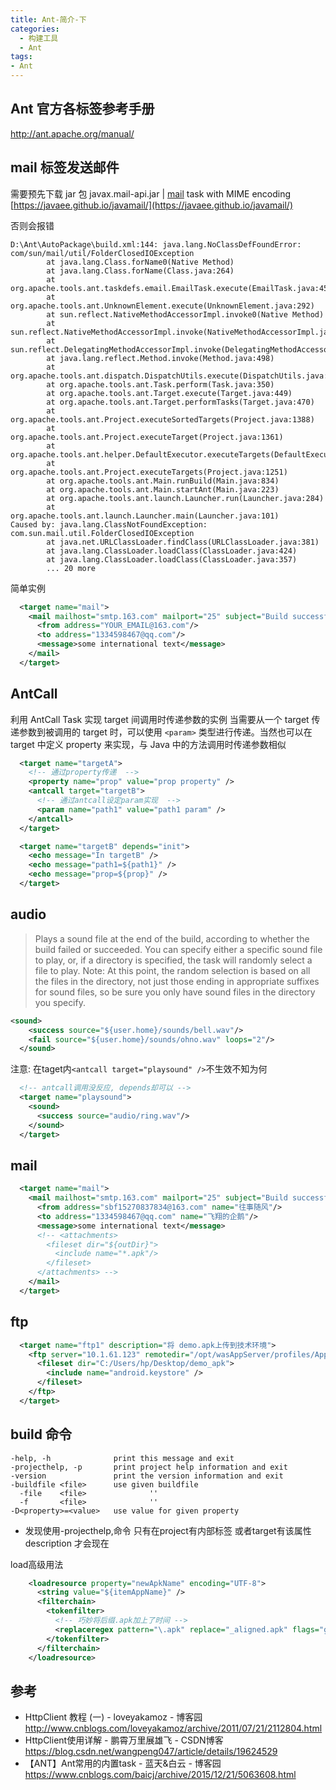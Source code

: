 ```yaml
---
title: Ant-简介-下
categories:
  - 构建工具
  - Ant
tags:
- Ant
---
```


## Ant 官方各标签参考手册

<http://ant.apache.org/manual/>

## mail 标签发送邮件

需要预先下载 jar 包
javax.mail-api.jar | [mail](http://ant.apache.org/manual/Tasks/mail.html) task with MIME encoding
[https://javaee.github.io/javamail/](https://javaee.github.io/javamail/)

否则会报错

```text
D:\Ant\AutoPackage\build.xml:144: java.lang.NoClassDefFoundError: com/sun/mail/util/FolderClosedIOException
        at java.lang.Class.forName0(Native Method)
        at java.lang.Class.forName(Class.java:264)
        at org.apache.tools.ant.taskdefs.email.EmailTask.execute(EmailTask.java:458)
        at org.apache.tools.ant.UnknownElement.execute(UnknownElement.java:292)
        at sun.reflect.NativeMethodAccessorImpl.invoke0(Native Method)
        at sun.reflect.NativeMethodAccessorImpl.invoke(NativeMethodAccessorImpl.java:62)
        at sun.reflect.DelegatingMethodAccessorImpl.invoke(DelegatingMethodAccessorImpl.java:43)
        at java.lang.reflect.Method.invoke(Method.java:498)
        at org.apache.tools.ant.dispatch.DispatchUtils.execute(DispatchUtils.java:99)
        at org.apache.tools.ant.Task.perform(Task.java:350)
        at org.apache.tools.ant.Target.execute(Target.java:449)
        at org.apache.tools.ant.Target.performTasks(Target.java:470)
        at org.apache.tools.ant.Project.executeSortedTargets(Project.java:1388)
        at org.apache.tools.ant.Project.executeTarget(Project.java:1361)
        at org.apache.tools.ant.helper.DefaultExecutor.executeTargets(DefaultExecutor.java:41)
        at org.apache.tools.ant.Project.executeTargets(Project.java:1251)
        at org.apache.tools.ant.Main.runBuild(Main.java:834)
        at org.apache.tools.ant.Main.startAnt(Main.java:223)
        at org.apache.tools.ant.launch.Launcher.run(Launcher.java:284)
        at org.apache.tools.ant.launch.Launcher.main(Launcher.java:101)
Caused by: java.lang.ClassNotFoundException: com.sun.mail.util.FolderClosedIOException
        at java.net.URLClassLoader.findClass(URLClassLoader.java:381)
        at java.lang.ClassLoader.loadClass(ClassLoader.java:424)
        at java.lang.ClassLoader.loadClass(ClassLoader.java:357)
        ... 20 more
```

简单实例

```xml
  <target name="mail">
    <mail mailhost="smtp.163.com" mailport="25" subject="Build successful" charset="utf-8" user="YOUR_EMAIL@163.com" password="YOUR PASSWORD">
      <from address="YOUR_EMAIL@163.com"/>
      <to address="1334598467@qq.com"/>
      <message>some international text</message>
    </mail>
  </target>
```

## AntCall

利用 AntCall Task 实现 target 间调用时传递参数的实例  当需要从一个 target 传递参数到被调用的 target 时，可以使用 `<param>` 类型进行传递。当然也可以在 target 中定义 property 来实现，与 Java 中的方法调用时传递参数相似

```xml
  <target name="targetA">
    <!-- 通过property传递  -->
    <property name="prop" value="prop property" />
    <antcall target="targetB">
      <!-- 通过antcall设定param实现  -->
      <param name="path1" value="path1 param" />
    </antcall>
  </target>

  <target name="targetB" depends="init">
    <echo message="In targetB" />
    <echo message="path1=${path1}" />
    <echo message="prop=${prop}" />
  </target>
```

## audio

> Plays a sound file at the end of the build, according to whether the build failed or succeeded. You can specify either a specific sound file to play, or, if a directory is specified, the <sound> task will randomly select a file to play. Note: At this point, the random selection is based on all the files in the directory, not just those ending in appropriate suffixes for sound files, so be sure you only have sound files in the directory you specify.

```xml
<sound>
    <success source="${user.home}/sounds/bell.wav"/>
    <fail source="${user.home}/sounds/ohno.wav" loops="2"/>
  </sound>
```

注意: 在taget内`<antcall target="playsound" />`不生效不知为何

```xml
  <!-- antcall调用没反应, depends却可以 -->
  <target name="playsound">
    <sound>
      <success source="audio/ring.wav"/>
    </sound>
  </target>
```

## mail

```xml
  <target name="mail">
    <mail mailhost="smtp.163.com" mailport="25" subject="Build successful" charset="utf-8" user="sbf15270837834@163.com" password="xxxxx">
      <from address="sbf15270837834@163.com" name="往事随风"/>
      <to address="1334598467@qq.com" name="飞翔的企鹅"/>
      <message>some international text</message>
      <!-- <attachments>
        <fileset dir="${outDir}">
          <include name="*.apk"/>
        </fileset>
      </attachments> -->
    </mail>
  </target>
```

## ftp

```xml
  <target name="ftp1" description="将 demo.apk上传到技术环境">
    <ftp server="10.1.61.123" remotedir="/opt/wasAppServer/profiles/AppSrv01/installedApps/test42Node01Cell/insure-pad_war.ear/demo.war/1" userid="root" password="abc@/1py">
      <fileset dir="C:/Users/hp/Desktop/demo_apk">
        <include name="android.keystore" />
      </fileset>
    </ftp>
  </target>
```

## build 命令

```text
-help, -h              print this message and exit
-projecthelp, -p       print project help information and exit
-version               print the version information and exit
-buildfile <file>      use given buildfile
  -file    <file>              ''
  -f       <file>              ''
-D<property>=<value>   use value for given property
```

* 发现使用-projecthelp,命令 只有在project有内部标签 或者target有该属性 description 才会现在

load高级用法

```xml
    <loadresource property="newApkName" encoding="UTF-8">
      <string value="${itemAppName}" />
      <filterchain>
        <tokenfilter>
          <!-- 巧妙将后缀.apk加上了时间 -->
          <replaceregex pattern="\.apk" replace="_aligned.apk" flags="g" />
        </tokenfilter>
      </filterchain>
    </loadresource>
```

## 参考

* HttpClient 教程 (一) - loveyakamoz - 博客园
<http://www.cnblogs.com/loveyakamoz/archive/2011/07/21/2112804.html>
* HttpClient使用详解 - 鹏霄万里展雄飞 - CSDN博客
<https://blog.csdn.net/wangpeng047/article/details/19624529>
* 【ANT】Ant常用的内置task - 蓝天&白云 - 博客园
<https://www.cnblogs.com/baicj/archive/2015/12/21/5063608.html>

